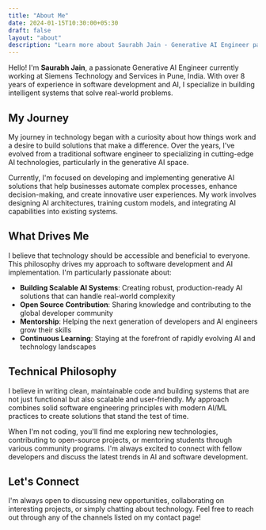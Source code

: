 ```yaml
---
title: "About Me"
date: 2024-01-15T10:30:00+05:30
draft: false
layout: "about"
description: "Learn more about Saurabh Jain - Generative AI Engineer passionate about building innovative solutions"
---
```


Hello! I'm **Saurabh Jain**, a passionate Generative AI Engineer currently working at Siemens Technology and Services in Pune, India. With over 8 years of experience in software development and AI, I specialize in building intelligent systems that solve real-world problems.

## My Journey

My journey in technology began with a curiosity about how things work and a desire to build solutions that make a difference. Over the years, I've evolved from a traditional software engineer to specializing in cutting-edge AI technologies, particularly in the generative AI space.

Currently, I'm focused on developing and implementing generative AI solutions that help businesses automate complex processes, enhance decision-making, and create innovative user experiences. My work involves designing AI architectures, training custom models, and integrating AI capabilities into existing systems.


## What Drives Me


I believe that technology should be accessible and beneficial to everyone. This philosophy drives my approach to software development and AI implementation. I'm particularly passionate about:

- **Building Scalable AI Systems**: Creating robust, production-ready AI solutions that can handle real-world complexity
- **Open Source Contribution**: Sharing knowledge and contributing to the global developer community
- **Mentorship**: Helping the next generation of developers and AI engineers grow their skills
- **Continuous Learning**: Staying at the forefront of rapidly evolving AI and technology landscapes

## Technical Philosophy

I believe in writing clean, maintainable code and building systems that are not just functional but also scalable and user-friendly. My approach combines solid software engineering principles with modern AI/ML practices to create solutions that stand the test of time.

When I'm not coding, you'll find me exploring new technologies, contributing to open-source projects, or mentoring students through various community programs. I'm always excited to connect with fellow developers and discuss the latest trends in AI and software development.

## Let's Connect

I'm always open to discussing new opportunities, collaborating on interesting projects, or simply chatting about technology. Feel free to reach out through any of the channels listed on my contact page!
